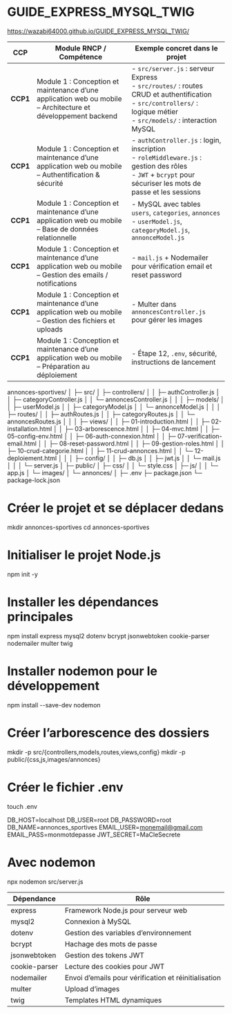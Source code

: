 # GUIDE_EXPRESS_MYSQL_TWIG

https://wazabi64000.github.io/GUIDE_EXPRESS_MYSQL_TWIG/

| CCP      | Module RNCP / Compétence                                                                                     | Exemple concret dans le projet                                                                                                                                           |
| -------- | ------------------------------------------------------------------------------------------------------------ | ------------------------------------------------------------------------------------------------------------------------------------------------------------------------ |
| **CCP1** | Module 1 : Conception et maintenance d’une application web ou mobile – Architecture et développement backend | - `src/server.js` : serveur Express<br>- `src/routes/` : routes CRUD et authentification<br>- `src/controllers/` : logique métier<br>- `src/models/` : interaction MySQL |
| **CCP1** | Module 1 : Conception et maintenance d’une application web ou mobile – Authentification & sécurité           | - `authController.js` : login, inscription<br>- `roleMiddleware.js` : gestion des rôles<br>- `JWT` + `bcrypt` pour sécuriser les mots de passe et les sessions           |
| **CCP1** | Module 1 : Conception et maintenance d’une application web ou mobile – Base de données relationnelle         | - MySQL avec tables `users`, `categories`, `annonces`<br>- `userModel.js`, `categoryModel.js`, `annonceModel.js`                                                         |
| **CCP1** | Module 1 : Conception et maintenance d’une application web ou mobile – Gestion des emails / notifications    | - `mail.js` + Nodemailer pour vérification email et reset password                                                                                                       |
| **CCP1** | Module 1 : Conception et maintenance d’une application web ou mobile – Gestion des fichiers et uploads       | - Multer dans `annoncesController.js` pour gérer les images                                                                                                              |
| **CCP1** | Module 1 : Conception et maintenance d’une application web ou mobile – Préparation au déploiement            | - Étape 12, `.env`, sécurité, instructions de lancement                                                                                                                  |

annonces-sportives/
│
├─ src/
│ ├─ controllers/
│ │ ├─ authController.js
│ │ ├─ categoryController.js
│ │ └─ annoncesController.js
│ │
│ ├─ models/
│ │ ├─ userModel.js
│ │ ├─ categoryModel.js
│ │ └─ annonceModel.js
│ │
│ ├─ routes/
│ │ ├─ authRoutes.js
│ │ ├─ categoryRoutes.js
│ │ └─ annoncesRoutes.js
│ │
│ ├─ views/
│ │ ├─ 01-introduction.html
│ │ ├─ 02-installation.html
│ │ ├─ 03-arborescence.html
│ │ ├─ 04-mvc.html
│ │ ├─ 05-config-env.html
│ │ ├─ 06-auth-connexion.html
│ │ ├─ 07-verification-email.html
│ │ ├─ 08-reset-password.html
│ │ ├─ 09-gestion-roles.html
│ │ ├─ 10-crud-categorie.html
│ │ ├─ 11-crud-annonces.html
│ │ └─ 12-deploiement.html
│ │
│ ├─ config/
│ │ ├─ db.js
│ │ ├─ jwt.js
│ │ └─ mail.js
│ │
│ └─ server.js
│
├─ public/
│ ├─ css/
│ │ └─ style.css
│ ├─ js/
│ │ └─ app.js
│ └─ images/
│ └─ annonces/
│
├─ .env
├─ package.json
└─ package-lock.json

# Créer le projet et se déplacer dedans

mkdir annonces-sportives
cd annonces-sportives

# Initialiser le projet Node.js

npm init -y

# Installer les dépendances principales

npm install express mysql2 dotenv bcrypt jsonwebtoken cookie-parser nodemailer multer twig

# Installer nodemon pour le développement

npm install --save-dev nodemon

# Créer l’arborescence des dossiers

mkdir -p src/{controllers,models,routes,views,config}
mkdir -p public/{css,js,images/annonces}

# Créer le fichier .env

touch .env

DB_HOST=localhost
DB_USER=root
DB_PASSWORD=root
DB_NAME=annonces_sportives
EMAIL_USER=monemail@gmail.com
EMAIL_PASS=monmotdepasse
JWT_SECRET=MaCleSecrete

# Avec nodemon

npx nodemon src/server.js

| Dépendance    | Rôle                                                 |
| ------------- | ---------------------------------------------------- |
| express       | Framework Node.js pour serveur web                   |
| mysql2        | Connexion à MySQL                                    |
| dotenv        | Gestion des variables d’environnement                |
| bcrypt        | Hachage des mots de passe                            |
| jsonwebtoken  | Gestion des tokens JWT                               |
| cookie-parser | Lecture des cookies pour JWT                         |
| nodemailer    | Envoi d’emails pour vérification et réinitialisation |
| multer        | Upload d’images                                      |
| twig          | Templates HTML dynamiques                            |
